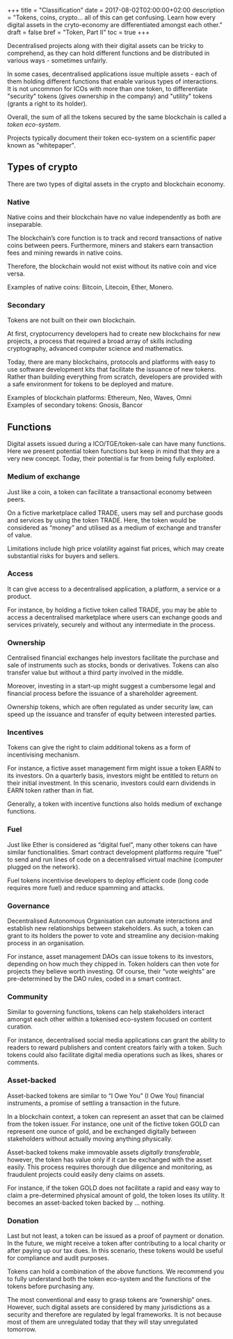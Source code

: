 +++
title = "Classification"
date = 2017-08-02T02:00:00+02:00
description = "Tokens, coins, crypto... all of this can get confusing. Learn how every digital assets in the cryto-economy are differentiated amongst each other."
draft = false
bref = "Token, Part II"
toc = true
+++

Decentralised projects along with their digital assets can be tricky to comprehend, as they can hold different functions and be distributed in various ways - sometimes unfairly.

In some cases, decentralised applications issue multiple assets - each of them holding different functions that enable various types of interactions.  
It is not uncommon for ICOs with more than one token, to differentiate "security" tokens (gives ownership in the company) and "utility" tokens (grants a right to its holder).

Overall, the sum of all the tokens secured by the same blockchain is called a _token eco-system_.

Projects typically document their token eco-system on a scientific paper known as "whitepaper".

## Types of crypto

There are two types of digital assets in the crypto and blockchain economy.

### Native

Native coins and their blockchain have no value independently as both are inseparable.

The blockchain’s core function is to track and record transactions of native coins between peers. Furthermore, miners and stakers earn transaction fees and mining rewards in native coins.

Therefore, the blockchain would not exist without its native coin and vice versa.

Examples of native coins: Bitcoin, Litecoin, Ether, Monero.

### Secondary

Tokens are not built on their own blockchain.

At first, cryptocurrency developers had to create new blockchains for new projects, a process that required a broad array of skills including cryptography, advanced computer science and mathematics.

Today, there are many blockchains, protocols and platforms with easy to use software development kits that facilitate the issuance of new tokens.  
Rather than building everything from scratch, developers are provided with a safe environment for tokens to be deployed and mature.

Examples of blockchain platforms: Ethereum, Neo, Waves, Omni  
Examples of secondary tokens: Gnosis, Bancor

## Functions

Digital assets issued during a ICO/TGE/token-sale can have many functions.
Here we present potential token functions but keep in mind that they are a very new concept.
Today, their potential is far from being fully exploited.

### Medium of exchange

Just like a coin, a token can facilitate a transactional economy between peers.

On a fictive marketplace called TRADE, users may sell and purchase goods and services by using the token TRADE.
Here, the token would be considered as “money” and utilised as a medium of exchange and transfer of value.

Limitations include high price volatility against fiat prices, which may create substantial risks for buyers and sellers.

### Access

It can give access to a decentralised application, a platform, a service or a product.

For instance, by holding a fictive token called TRADE, you may be able to access a decentralised marketplace where users can exchange goods and services privately, securely and without any intermediate in the process.

### Ownership

Centralised financial exchanges help investors facilitate the purchase and sale of instruments such as stocks, bonds or derivatives.  Tokens can also transfer value but without a third party involved in the middle.

Moreover, investing in a start-up might suggest a cumbersome legal and financial process before the issuance of a shareholder agreement.

Ownership tokens, which are often regulated as under security law, can speed up the issuance and transfer of equity between interested parties.

### Incentives

Tokens can give the right to claim additional tokens as a form of incentivising mechanism.

For instance, a fictive asset management firm might issue a token EARN to its investors. On a quarterly basis, investors might be entitled to return on their initial investment.
In this scenario, investors could earn dividends in EARN token rather than in fiat.

Generally, a token with incentive functions also holds medium of exchange functions.

### Fuel

Just like Ether is considered as “digital fuel”, many other tokens can have similar functionalities.
Smart contract development platforms require “fuel” to send and run lines of code on a decentralised virtual machine (computer plugged on the network).

Fuel tokens incentivise developers to deploy efficient code (long code requires more fuel) and reduce spamming and attacks.

### Governance

Decentralised Autonomous Organisation can automate interactions and establish new relationships between stakeholders.
As such, a token can grant to its holders the power to vote and streamline any decision-making process in an organisation.

For instance, asset management DAOs can issue tokens to its investors, depending on how much they chipped in.
Token holders can then vote for projects they believe worth investing. Of course, their “vote weights” are pre-determined by the DAO rules, coded in a smart contract.

### Community

Similar to governing functions, tokens can help stakeholders interact amongst each other within a tokenised eco-system focused on content curation.

For instance, decentralised social media applications can grant the ability to readers to reward publishers and content creators fairly with a token.
Such tokens could also facilitate digital media operations such as likes, shares or comments.

### Asset-backed

Asset-backed tokens are similar to “I Owe You” (I Owe You) financial instruments, a promise of settling a transaction in the future.

In a blockchain context, a token can represent an asset that can be claimed from the token issuer.
For instance, one unit of the fictive token GOLD can represent one ounce of gold, and be exchanged digitally between stakeholders without actually moving anything physically.

Asset-backed tokens make immovable assets _digitally transferable_, however, the token has value only if it can be exchanged with the asset easily.
This process requires thorough due diligence and monitoring, as fraudulent projects could easily deny claims on assets.

For instance, if the token GOLD does not facilitate a rapid and easy way to claim a pre-determined physical amount of gold, the token loses its utility.
It becomes an asset-backed token backed by … nothing.

### Donation

Last but not least, a token can be issued as a proof of payment or donation.
In the future, we might receive a token after contributing to a local charity or after paying up our tax dues.
In this scenario, these tokens would be useful for compliance and audit purposes.

Tokens can hold a combination of the above functions. We recommend you to fully understand both the token eco-system and the functions of the tokens before purchasing any.

The most conventional and easy to grasp tokens are “ownership” ones.
However, such digital assets are considered by many jurisdictions as a security and therefore are regulated by legal frameworks.  It is not because most of them are unregulated today that they will stay unregulated tomorrow.

